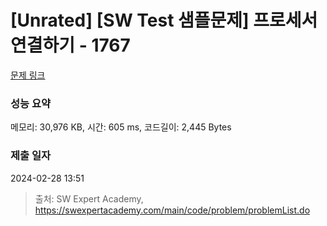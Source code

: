 # [Unrated] [SW Test 샘플문제] 프로세서 연결하기 - 1767 

[문제 링크](https://swexpertacademy.com/main/code/problem/problemDetail.do?contestProbId=AV4suNtaXFEDFAUf) 

### 성능 요약

메모리: 30,976 KB, 시간: 605 ms, 코드길이: 2,445 Bytes

### 제출 일자

2024-02-28 13:51



> 출처: SW Expert Academy, https://swexpertacademy.com/main/code/problem/problemList.do